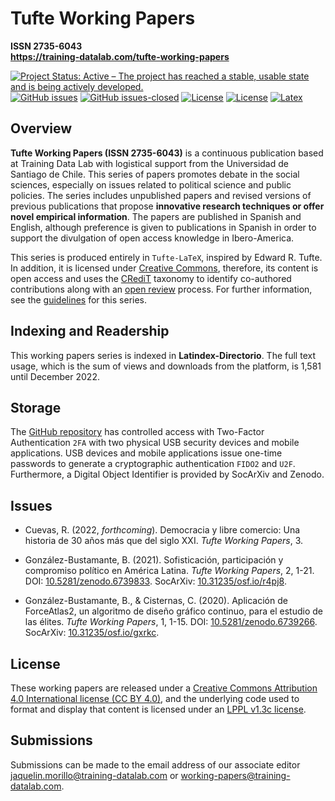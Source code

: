 # Tufte Working Papers
**ISSN 2735-6043** \
**https://training-datalab.com/tufte-working-papers**

[![Project Status: Active – The project has reached a stable, usable state and is being actively developed.](https://www.repostatus.org/badges/latest/active.svg)](STATUS.md) [![GitHub issues](https://img.shields.io/github/issues/training-datalab/tufte-working-papers.svg)](https://github.com/training-datalab/tufte-working-papers/issues/) [![GitHub issues-closed](https://img.shields.io/github/issues-closed/training-datalab/tufte-working-papers.svg)](https://github.com/training-datalab/tufte-working-papers/issues?q=is%3Aissue+is%3Aclosed) [![License](https://img.shields.io/badge/license-CC%20BY%204.0-black)](LICENSE-CC.md) [![License](https://img.shields.io/badge/license-LPPL%20v1.3c-black)](LICENSE-LPPL.md) [![Latex](https://img.shields.io/badge/made%20with-LaTeX-1f425f.svg)](https://www.latex-project.org/)

## Overview

**Tufte Working Papers (ISSN 2735-6043)** is a continuous publication based at Training Data Lab with logistical support from the Universidad de Santiago de Chile. This series of papers promotes debate in the social sciences, especially on issues related to political science and public policies. The series includes unpublished papers and revised versions of previous publications that propose **innovative research techniques or offer novel empirical information**. The papers are published in Spanish and English, although preference is given to publications in Spanish in order to support the divulgation of open access knowledge in Ibero-America.

This series is produced entirely in `Tufte-LaTeX`, inspired by Edward R. Tufte. In addition, it is licensed under [Creative Commons](LICENSE-CC.md), therefore, its content is open access and uses the [CRediT](https://training-datalab.com/credit/) taxonomy to identify co-authored contributions along with an [open review](https://training-datalab.com/tufte-working-papers/open-review/) process. For further information, see the [guidelines](https://training-datalab.com/tufte-working-papers/guidelines/) for this series.

## Indexing and Readership

This working papers series is indexed in **Latindex-Directorio**. The full text usage, which is the sum of views and downloads from the platform, is 1,581 until December 2022.

## Storage

The [GitHub repository](https://github.com/training-datalab/tufte-working-papers) has controlled access with Two-Factor Authentication `2FA` with two physical USB security devices and mobile applications. USB devices and mobile applications issue one-time passwords to generate a cryptographic authentication `FIDO2` and `U2F`. Furthermore, a Digital Object Identifier is provided by SocArXiv and Zenodo.

## Issues

* Cuevas, R. (2022, *forthcoming*). Democracia y libre comercio: Una historia de 30 años más que del siglo XXI. *Tufte Working Papers*, 3.

* González-Bustamante, B. (2021). Sofisticación, participación y compromiso político en América Latina. *Tufte Working Papers*, 2, 1-21. DOI: [10.5281/zenodo.6739833](https://doi.org/10.5281/zenodo.6739833). SocArXiv: [10.31235/osf.io/r4pj8](https://doi.org/10.31235/osf.io/r4pj8).

* González-Bustamante, B., & Cisternas, C. (2020). Aplicación de ForceAtlas2, un algoritmo de diseño gráfico continuo, para el estudio de las élites. *Tufte Working Papers*, 1, 1-15. DOI: [10.5281/zenodo.6739266](https://doi.org/10.5281/zenodo.6739266). SocArXiv: [10.31235/osf.io/gxrkc](https://doi.org/10.31235/osf.io/gxrkc).

## License

These working papers are released under a [Creative Commons Attribution 4.0 International license (CC BY 4.0)](LICENSE-CC.md), and the underlying code used to format and display that content is licensed under an [LPPL v1.3c license](LICENSE-LPPL.md).

## Submissions

Submissions can be made to the email address of our associate editor jaquelin.morillo@training-datalab.com or working-papers@training-datalab.com.
